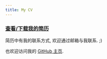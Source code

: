 ```yaml
---
title: My CV
---
```


### [查看/下载我的简历](../appendix/mingshi_cv_v1_3_0.pdf)

简历中有我的联系方式, 欢迎通过邮箱与我联系. ;)

也欢迎访问我的 [GitHub 主页](https://github.com/cmsax).
